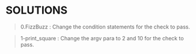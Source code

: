 SOLUTIONS
=========

> 0.FizzBuzz : Change the condition statements for the check to pass.

> 1-print_square : Change the argv para to 2 and 10 for the check to pass.
